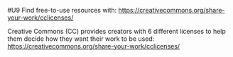 #U9
Find free-to-use resources with: https://creativecommons.org/share-your-work/cclicenses/

Creative Commons (CC) provides creators with 6 different licenses to help them decide how they want their work to be used: https://creativecommons.org/share-your-work/cclicenses/